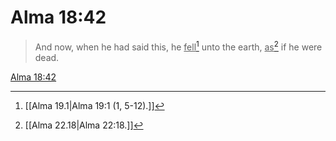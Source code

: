 # Alma 18:42

> And now, when he had said this, he <u>fell</u>[^a] unto the earth, <u>as</u>[^b] if he were dead.

[Alma 18:42](https://www.churchofjesuschrist.org/study/scriptures/bofm/alma/18?lang=eng&id=p42#p42)


[^a]: [[Alma 19.1|Alma 19:1 (1, 5-12).]]
[^b]: [[Alma 22.18|Alma 22:18.]]
